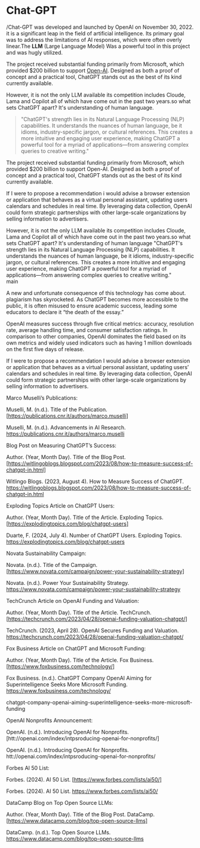 # Chat-GPT 

/Chat-GPT was developed and launched by OpenAI on November 30, 2022. it is a significant leap in the field of artificial intelligence. Its primary goal was to address the limitations of AI responses, which were often overly linear.The __LLM__ (Large Language Model) Was a powerful tool in this project and was hugly utilized. 

The project received substantial funding primarily from Microsoft, which provided $200 billion to support [Open-AI](OpenAI.com). Designed as both a proof of concept and a practical tool, ChatGPT stands out as the best of its kind currently available. 

  

However, it is not the only LLM available its competition includes Cloude, Lama and Copilot all of which have come out in the past two years.so what sets ChatGPT apart? It's understanding of human language. 
>"ChatGPT's strength lies in its Natural Language Processing (NLP) capabilities. It understands the nuances of human language, be it idioms, industry-specific jargon, or cultural references. This creates a more intuitive and engaging user experience, making ChatGPT a powerful tool for a myriad of applications—from answering complex queries to creative writing."

  

  

The project received substantial funding primarily from Microsoft, which provided $200 billion to support Open-AI. Designed as both a proof of concept and a practical tool, ChatGPT stands out as the best of its kind currently available.  

  

  

  

If I were to propose a recommendation i would advise a browser extension or application that behaves as a virtual personal assistant, updating users calendars and schedules in real time. By leveraging data collection, OpenAI could form strategic partnerships with other large-scale organizations by selling information to advertisers. 

However, it is not the only LLM available its competition includes Cloude, Lama and Copilot all of which have come out in the past two years.so what sets ChatGPT apart? It's understanding of human language "ChatGPT's strength lies in its Natural Language Processing (NLP) capabilities. It understands the nuances of human language, be it idioms, industry-specific jargon, or cultural references. This creates a more intuitive and engaging user experience, making ChatGPT a powerful tool for a myriad of applications—from answering complex queries to creative writing."  
main

  

  

  

A new and unfortunate consequence of this technology has come about. plagiarism has skyrocketed. As ChatGPT becomes more accessible to the public, it is often misused to ensure academic success, leading some educators to declare it “the death of the essay.”  

  

  

  

OpenAI measures success through five critical metrics: accuracy, resolution rate, average handling time, and consumer satisfaction ratings. In comparison to other companies, OpenAI dominates the field based on its own metrics and widely used indicators such as having 1 million downloads on the first five days of release.  

  

  

  

If I were to propose a recommendation I would advise a browser extension or application that behaves as a virtual personal assistant, updating users’ calendars and schedules in real time. By leveraging data collection, OpenAI could form strategic partnerships with other large-scale organizations by selling information to advertisers.  

  

  

  

  

  

Marco Muselli’s Publications:  

  

Muselli, M. (n.d.). Title of the Publication. [https://publications.cnr.it/authors/marco.muselli]  

  

Muselli, M. (n.d.). Advancements in AI Research. https://publications.cnr.it/authors/marco.muselli  

  

  

  

  

  

  

  

Blog Post on Measuring ChatGPT’s Success:  

  

Author. (Year, Month Day). Title of the Blog Post. [https://witlingoblogs.blogspot.com/2023/08/how-to-measure-success-of-chatgpt-in.html]  

  

Witlingo Blogs. (2023, August 4). How to Measure Success of ChatGPT. https://witlingoblogs.blogspot.com/2023/08/how-to-measure-success-of-chatgpt-in.html  

  

  

  

  

  

Exploding Topics Article on ChatGPT Users:  

  

Author. (Year, Month Day). Title of the Article. Exploding Topics. [https://explodingtopics.com/blog/chatgpt-users]  

  

Duarte, F. (2024, July 4). Number of ChatGPT Users. Exploding Topics. https://explodingtopics.com/blog/chatgpt-users  

  

  

  

  

  

Novata Sustainability Campaign:  

  

Novata. (n.d.). Title of the Campaign. [https://www.novata.com/campaign/power-your-sustainability-strategy]  

  

Novata. (n.d.). Power Your Sustainability Strategy. https://www.novata.com/campaign/power-your-sustainability-strategy  

  

  

  

  

  

TechCrunch Article on OpenAI Funding and Valuation:  

  

Author. (Year, Month Day). Title of the Article. TechCrunch. [https://techcrunch.com/2023/04/28/openai-funding-valuation-chatgpt/]  

  

TechCrunch. (2023, April 28). OpenAI Secures Funding and Valuation. https://techcrunch.com/2023/04/28/openai-funding-valuation-chatgpt/  

  

  

  

  

  

Fox Business Article on ChatGPT and Microsoft Funding:  

  

Author. (Year, Month Day). Title of the Article. Fox Business. [https://www.foxbusiness.com/technology/]  

  

Fox Business. (n.d.). ChatGPT Company OpenAI Aiming for Superintelligence Seeks More Microsoft Funding. https://www.foxbusiness.com/technology/  

  

  

  

  

  

chatgpt-company-openai-aiming-superintelligence-seeks-more-microsoft-funding  

  

OpenAI Nonprofits Announcement:  

  

OpenAI. (n.d.). Introducing OpenAI for Nonprofits. [htt://openai.com/index/intpsroducing-openai-for-nonprofits/]  

  

OpenAI. (n.d.). Introducing OpenAI for Nonprofits. htt://openai.com/index/intpsroducing-openai-for-nonprofits/  

  

  

  

  

  

Forbes AI 50 List:  

  

Forbes. (2024). AI 50 List. [https://www.forbes.com/lists/ai50/]  

  

Forbes. (2024). AI 50 List. https://www.forbes.com/lists/ai50/  

  

  

  

  

  

DataCamp Blog on Top Open Source LLMs:  

  

Author. (Year, Month Day). Title of the Blog Post. DataCamp. [https://www.datacamp.com/blog/top-open-source-llms]  

  

DataCamp. (n.d.). Top Open Source LLMs. https://www.datacamp.com/blog/top-open-source-llms 
 

 

 
